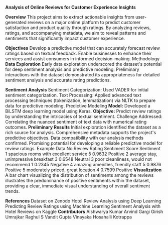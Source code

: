 
**Analysis of Online Reviews for Customer Experience Insights**

**Overview**
This project aims to extract actionable insights from user-generated reviews on a major online platform to predict customer satisfaction and product quality through ratings. By analyzing reviews, ratings, and accompanying metadata, we aim to reveal patterns and sentiments that significantly impact customer experience.

**Objectives**
Develop a predictive model that can accurately forecast review ratings based on textual feedback.
Enable businesses to enhance their services and assist consumers in informed decision-making.
Methodology
**Data Exploration**
Early data exploration underscored the dataset's potential for deep sentiment analysis and predictive modeling. Preliminary interactions with the dataset demonstrated its appropriateness for detailed sentiment analysis and accurate rating predictions.

**Sentiment Analysis**
Sentiment Categorization: Used VADER for initial sentiment categorization.
Text Processing: Applied advanced text processing techniques (tokenization, lemmatization) via NLTK to prepare data for predictive modeling.
Predictive Modeling
**Model:** Developed a BiLSTM deep learning model using Keras.
**Objective:** Predict review ratings by understanding the intricacies of textual sentiment.
Challenge Addressed: Correlating the nuanced sentiment of text data with numerical rating outcomes.
**Preliminary Results**
Initial exploration identified the dataset as a rich source for analysis.
Comprehensive metadata supports the project's predictive objectives.
Data compatibility with our analysis methods confirmed.
Promising potential for developing a reliable predictive model for review ratings.
Example Data
No	Review	Rating	Sentiment Score	Sentiment
1	spacious rooms with excellent service	5	0.9632	Positive
2	average stay, unimpressive breakfast	3	0.6548	Neutral
3	poor cleanliness, would not recommend	1	0.2345	Negative
4	amazing amenities, friendly staff	5	0.9876	Positive
5	moderately priced, great location	4	0.7599	Positive
**Visualization**
A bar chart visualizing the distribution of sentiments among the reviews illustrates the predominance of positive sentiments within the dataset, providing a clear, immediate visual understanding of overall sentiment trends.

**References**
Dataset on Zenodo
Hotel Review Analysis using Deep Learning
Predicting Review Ratings using Machine Learning
Sentiment Analysis with Hotel Reviews on Kaggle
**Contributors**
Aishwarya Kumar Arvind
Gargi Girish Umrajkar
Raghul S
Vandit Gupta
Vinayaka Hosahalli Kotrappa
